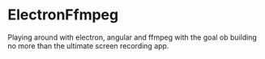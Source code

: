 # ElectronFfmpeg

Playing around with electron, angular and ffmpeg with the goal ob building no more than the ultimate screen recording app.
